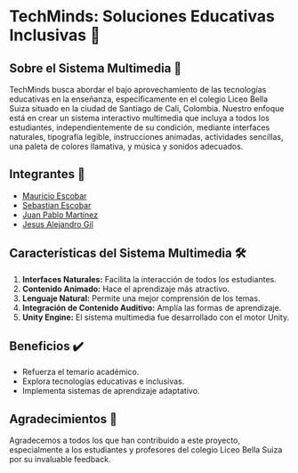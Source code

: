 # TechMinds: Soluciones Educativas Inclusivas 📘

## Sobre el Sistema Multimedia 🌟

TechMinds busca abordar el bajo aprovechamiento de las tecnologías educativas en la enseñanza, específicamente en el colegio Liceo Bella Suiza situado en la ciudad de Santiago de Cali, Colombia. Nuestro enfoque está en crear un sistema interactivo multimedia que incluya a todos los estudiantes, independientemente de su condición, mediante interfaces naturales, tipografía legible, instrucciones animadas, actividades sencillas, una paleta de colores llamativa, y música y sonidos adecuados. 

## Integrantes 👥

- [Mauricio Escobar](https://www.linkedin.com/in/mauricio-escobar-12a068287/)
- [Sebastian Escobar](https://www.linkedin.com/in/sebastian-escobar-192316284/)
- [Juan Pablo Martínez](https://www.linkedin.com/in/jpablo-martinez/)
- [Jesus Alejandro Gil](https://www.linkedin.com/in/alejandro-gil-murillo-3bb2362b2/)

## Características del Sistema Multimedia 🛠️

1. **Interfaces Naturales:** Facilita la interacción de todos los estudiantes.
2. **Contenido Animado:** Hace el aprendizaje más atractivo.
3. **Lenguaje Natural:** Permite una mejor comprensión de los temas.
4. **Integración de Contenido Auditivo:** Amplía las formas de aprendizaje.
5. **Unity Engine:** El sistema multimedia fue desarrollado con el motor Unity.

## Beneficios ✔️

- Refuerza el temario académico.
- Explora tecnologías educativas e inclusivas.
- Implementa sistemas de aprendizaje adaptativo.

## Agradecimientos 💖

Agradecemos a todos los que han contribuido a este proyecto, especialmente a los estudiantes y profesores del colegio Liceo Bella Suiza por su invaluable feedback.

